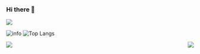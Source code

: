 ### Hi there 👋
![](https://visitor-badge.glitch.me/badge?page_id=we0091234.readme)

![info](https://github-readme-stats.vercel.app/api?username=we0091234&show_icons=true&count_private=true&hide=prs&theme=gotham&card_width=500)
   ![   Top Langs](https://github-readme-stats.vercel.app/api/top-langs/?username=we0091234&layout=compact&theme=gotham&hide=html&hide_border=true&card_width=330)
<!-- <div>
<a href="https://github-readme-stats.vercel.app/api/top-langs/?username=we0091234">
  <img align="left" src="https://github-readme-stats.vercel.app/api?username=we0091234&show_icons=true&count_private=true&hide=prs&theme=gotham&card_width=400" />
</a>
<a href="https://github-readme-stats.vercel.app/api/top-langs/?username=we0091234&layout=compact&theme=gotham&hide=html&hide_border=true&card_width=330">
  <img align="right" src="https://github-readme-stats.vercel.app/api/top-langs/?username=we0091234&layout=compact&theme=gotham&hide=html&hide_border=true&card_width=330" />
</a>
</div> -->
<div>
<a href="https://github.com/we0091234/Chinese_license_plate_detection_recognition">
  <img align="left" src="https://github-readme-stats.vercel.app/api/pin/?username=we0091234&repo=Chinese_license_plate_detection_recognition&theme=dracula" />
</a>
<a href="https://github.com/we0091234/yolov7_plate">
  <img align="right" src="https://github-readme-stats.vercel.app/api/pin/?username=we0091234&repo=yolov7_plate&theme=dracula" />
</a>
  </div>


<!-- <a href="https://github.com/search?o=desc&q=author%3Awe0091234&s=committer-date&type=Commits">
  <img align="center" height = "167" src="https://github-readme-stats.vercel.app/api?username=we0091234&count_private=true&show_icons=true&theme=dark" />
</a>
<a href="https://github.com/koi2000?tab=repositories">
  <img align="center" height = "167" src="https://github-readme-stats.vercel.app/api/top-langs/?username=we0091234&count_private=true&layout=compact&theme=dark&hide=html,css" />
</a>
 -->
